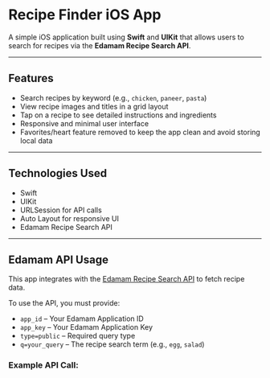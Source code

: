 # Recipe Finder iOS App

A simple iOS application built using **Swift** and **UIKit** that allows users to search for recipes via the **Edamam Recipe Search API**.

---

## Features

- Search recipes by keyword (e.g., `chicken`, `paneer`, `pasta`)
- View recipe images and titles in a grid layout
- Tap on a recipe to see detailed instructions and ingredients
- Responsive and minimal user interface
- Favorites/heart feature removed to keep the app clean and avoid storing local data

---

## Technologies Used

- Swift
- UIKit
- URLSession for API calls
- Auto Layout for responsive UI
- Edamam Recipe Search API

---

## Edamam API Usage

This app integrates with the [Edamam Recipe Search API](https://developer.edamam.com/edamam-recipe-api) to fetch recipe data.

To use the API, you must provide:

- `app_id` – Your Edamam Application ID  
- `app_key` – Your Edamam Application Key  
- `type=public` – Required query type  
- `q=your_query` – The recipe search term (e.g., `egg`, `salad`)

### Example API Call:

